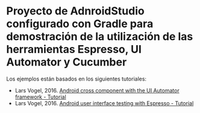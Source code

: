 # Proyecto de AdnroidStudio configurado con Gradle para demostración de la utilización de las herramientas Espresso, UI Automator y Cucumber

Los ejemplos están basados en los siguientes tutoriales:
* Lars Vogel, 2016. [Android cross component with the UI Automator framework - Tutorial](https://www.vogella.com/tutorials/AndroidTestingUIAutomator/article.html)
* Lars Vogel, 2016. [Android user interface testing with Espresso - Tutorial](https://www.vogella.com/tutorials/AndroidTestingEspresso/article.html)
